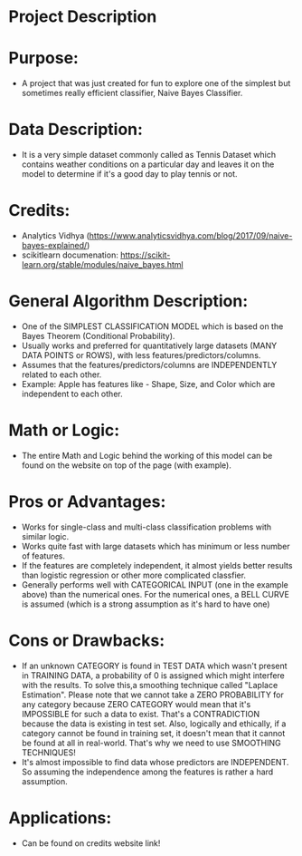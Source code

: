 # Project Description

# Purpose: 
- A project that was just created for fun to explore one of the simplest but sometimes really efficient classifier, Naive Bayes Classifier. 

# Data Description:
- It is a very simple dataset commonly called as Tennis Dataset which contains weather conditions on a particular day and leaves it on the model to determine if it's a good day to play tennis or not. 

# Credits:
- Analytics Vidhya (https://www.analyticsvidhya.com/blog/2017/09/naive-bayes-explained/)
- scikitlearn documenation: https://scikit-learn.org/stable/modules/naive_bayes.html

# General Algorithm Description:
- One of the SIMPLEST CLASSIFICATION MODEL which is based on the Bayes Theorem (Conditional Probability).
- Usually works and preferred for quantitatively large datasets (MANY DATA POINTS or ROWS), with less features/predictors/columns. 
- Assumes that the features/predictors/columns are INDEPENDENTLY related to each other. 
- Example: Apple has features like - Shape, Size, and Color which are independent to each other.

# Math or Logic:
- The entire Math and Logic behind the working of this model can be found on the website on top of the page (with example).

# Pros or Advantages:
- Works for single-class and multi-class classification problems with similar logic. 
- Works quite fast with large datasets which has minimum or less number of features. 
- If the features are completely independent, it almost yields better results than logistic regression or other more complicated classfier. 
- Generally performs well with CATEGORICAL INPUT (one in the example above) than the numerical ones. For the numerical ones, a BELL CURVE is assumed (which is a strong assumption as it's hard to have one)

# Cons or Drawbacks:
- If an unknown CATEGORY is found in TEST DATA which wasn't present in TRAINING DATA, a probability of 0 is assigned which might interfere with the results. To solve this,a smoothing technique called "Laplace Estimation". Please note that we cannot take a ZERO PROBABILITY for any category because ZERO CATEGORY would mean that it's IMPOSSIBLE for such a data to exist. That's a CONTRADICTION because the data is existing in test set. Also, logically and ethically, if a category cannot be found in training set, it doesn't mean that it cannot be found at all in real-world. That's why we need to use SMOOTHING TECHNIQUES!
- It's almost impossible to find data whose predictors are INDEPENDENT. So assuming the independence among the features is rather a hard assumption. 

# Applications:
- Can be found on credits website link!
